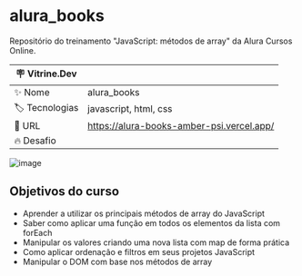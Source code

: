 # alura_books

Repositório do treinamento "JavaScript: métodos de array" da Alura Cursos Online.

| :placard: Vitrine.Dev |     |
| -------------  | --- |
| :sparkles: Nome        | alura_books
| :label: Tecnologias | javascript, html, css
| :rocket: URL         | https://alura-books-amber-psi.vercel.app/
| :fire: Desafio     | 

<!-- Inserir imagem com a #vitrinedev ao final do link -->
![image](https://user-images.githubusercontent.com/104109951/214101637-d19c3e98-3fcb-467b-9a3c-dd8c4c8b0dce.png)


## Objetivos do curso

* Aprender a utilizar os principais métodos de array do JavaScript
* Saber como aplicar uma função em todos os elementos da lista com forEach
* Manipular os valores criando uma nova lista com map de forma prática
* Como aplicar ordenação e filtros em seus projetos JavaScript
* Manipular o DOM com base nos métodos de array
